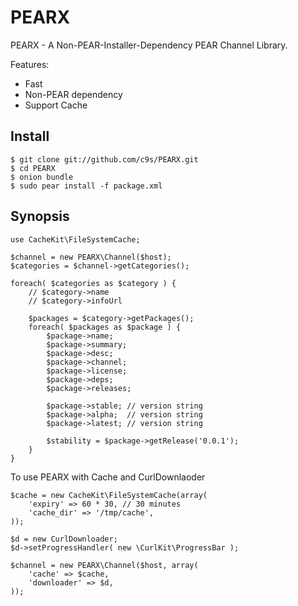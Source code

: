 PEARX
=====

PEARX - A Non-PEAR-Installer-Dependency PEAR Channel Library.

Features:

- Fast
- Non-PEAR dependency
- Support Cache

## Install

    $ git clone git://github.com/c9s/PEARX.git
    $ cd PEARX
    $ onion bundle
    $ sudo pear install -f package.xml

## Synopsis


    use CacheKit\FileSystemCache;

    $channel = new PEARX\Channel($host);
    $categories = $channel->getCategories();

    foreach( $categories as $category ) {
        // $category->name
        // $category->infoUrl

        $packages = $category->getPackages();
        foreach( $packages as $package ) {
            $package->name;
            $package->summary;
            $package->desc;
            $package->channel;
            $package->license;
            $package->deps;
            $package->releases;

            $package->stable; // version string
            $package->alpha;  // version string
            $package->latest; // version string

            $stability = $package->getRelease('0.0.1');
        }
    }


To use PEARX with Cache and CurlDownlaoder

    $cache = new CacheKit\FileSystemCache(array(
        'expiry' => 60 * 30, // 30 minutes
        'cache_dir' => '/tmp/cache',
    ));

    $d = new CurlDownloader;
    $d->setProgressHandler( new \CurlKit\ProgressBar );

    $channel = new PEARX\Channel($host, array( 
        'cache' => $cache,
        'downloader' => $d,
    ));


